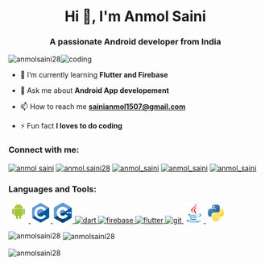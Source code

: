 <h1 align="center">Hi 👋, I'm Anmol Saini</h1>
<h3 align="center">A passionate Android developer from India</h3>

<img align="right" alt="coding" width="400" src = "https://user-images.githubusercontent.com/55389276/140866485-8fb1c876-9a8f-4d6a-98dc-08c4981eaf70.gif">

<p align="left"> <img src="https://komarev.com/ghpvc/?username=anmolsaini28&label=Profile%20views&color=0e75b6&style=flat" alt="anmolsaini28" /> </p>

- 🌱 I’m currently learning **Flutter and Firebase**

- 💬 Ask me about **Android App developement**

- 📫 How to reach me **sainianmol1507@gmail.com**

- ⚡ Fun fact **I loves to do coding**

<h3 align="left">Connect with me:</h3>
<p align="left">
<a href="https://linkedin.com/in/anmol saini" target="blank"><img align="center" src="https://raw.githubusercontent.com/rahuldkjain/github-profile-readme-generator/master/src/images/icons/Social/linked-in-alt.svg" alt="anmol saini" height="30" width="40" /></a>
<a href="https://instagram.com/anmol.saini28" target="blank"><img align="center" src="https://raw.githubusercontent.com/rahuldkjain/github-profile-readme-generator/master/src/images/icons/Social/instagram.svg" alt="anmol.saini28" height="30" width="40" /></a>
<a href="https://www.codechef.com/users/anmol_saini" target="blank"><img align="center" src="https://cdn.jsdelivr.net/npm/simple-icons@3.1.0/icons/codechef.svg" alt="anmol_saini" height="30" width="40" /></a>
<a href="https://www.leetcode.com/anmol_saini" target="blank"><img align="center" src="https://raw.githubusercontent.com/rahuldkjain/github-profile-readme-generator/master/src/images/icons/Social/leet-code.svg" alt="anmol_saini" height="30" width="40" /></a>
<a href="https://auth.geeksforgeeks.org/user/anmol_saini" target="blank"><img align="center" src="https://raw.githubusercontent.com/rahuldkjain/github-profile-readme-generator/master/src/images/icons/Social/geeks-for-geeks.svg" alt="anmol_saini" height="30" width="40" /></a>
</p>

<h3 align="left">Languages and Tools:</h3>
<p align="left"> <a href="https://developer.android.com" target="_blank" rel="noreferrer"> <img src="https://raw.githubusercontent.com/devicons/devicon/master/icons/android/android-original-wordmark.svg" alt="android" width="40" height="40"/> </a> <a href="https://www.cprogramming.com/" target="_blank" rel="noreferrer"> <img src="https://raw.githubusercontent.com/devicons/devicon/master/icons/c/c-original.svg" alt="c" width="40" height="40"/> </a> <a href="https://www.w3schools.com/cpp/" target="_blank" rel="noreferrer"> <img src="https://raw.githubusercontent.com/devicons/devicon/master/icons/cplusplus/cplusplus-original.svg" alt="cplusplus" width="40" height="40"/> </a> <a href="https://dart.dev" target="_blank" rel="noreferrer"> <img src="https://www.vectorlogo.zone/logos/dartlang/dartlang-icon.svg" alt="dart" width="40" height="40"/> </a> <a href="https://firebase.google.com/" target="_blank" rel="noreferrer"> <img src="https://www.vectorlogo.zone/logos/firebase/firebase-icon.svg" alt="firebase" width="40" height="40"/> </a> <a href="https://flutter.dev" target="_blank" rel="noreferrer"> <img src="https://www.vectorlogo.zone/logos/flutterio/flutterio-icon.svg" alt="flutter" width="40" height="40"/> </a> <a href="https://git-scm.com/" target="_blank" rel="noreferrer"> <img src="https://www.vectorlogo.zone/logos/git-scm/git-scm-icon.svg" alt="git" width="40" height="40"/> </a> <a href="https://www.java.com" target="_blank" rel="noreferrer"> <img src="https://raw.githubusercontent.com/devicons/devicon/master/icons/java/java-original.svg" alt="java" width="40" height="40"/> </a> <a href="https://www.python.org" target="_blank" rel="noreferrer"> <img src="https://raw.githubusercontent.com/devicons/devicon/master/icons/python/python-original.svg" alt="python" width="40" height="40"/> </a> </p>

<p><img align="left" src="https://github-readme-stats.vercel.app/api/top-langs?username=anmolsaini28&show_icons=true&locale=en&layout=compact" alt="anmolsaini28" /></p>

<p>&nbsp;<img align="center" src="https://github-readme-stats.vercel.app/api?username=anmolsaini28&show_icons=true&locale=en" alt="anmolsaini28" /></p>

<p><img align="center" src="https://github-readme-streak-stats.herokuapp.com/?user=anmolsaini28&" alt="anmolsaini28" /></p>
